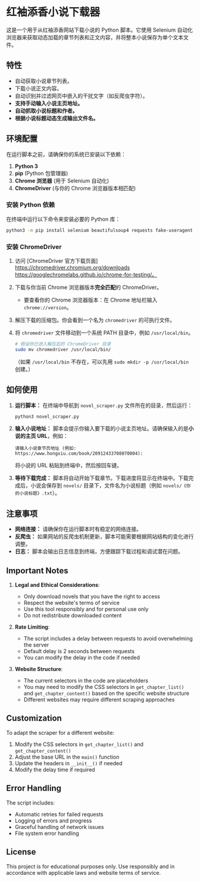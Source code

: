 # 红袖添香小说下载器

这是一个用于从红袖添香网站下载小说的 Python 脚本。它使用 Selenium 自动化浏览器来获取动态加载的章节列表和正文内容，并将整本小说保存为单个文本文件。

## 特性

-   自动获取小说章节列表。
-   下载小说正文内容。
-   自动识别并过滤网页中嵌入的干扰文字（如反爬虫字符）。
-   **支持手动输入小说主页地址。**
-   **自动抓取小说标题和作者。**
-   **根据小说标题动态生成输出文件名。**

## 环境配置

在运行脚本之前，请确保你的系统已安装以下依赖：

1.  **Python 3**
2.  **pip** (Python 包管理器)
3.  **Chrome 浏览器** (用于 Selenium 自动化)
4.  **ChromeDriver** (与你的 Chrome 浏览器版本相匹配)

### 安装 Python 依赖

在终端中运行以下命令来安装必要的 Python 库：

```bash
python3 -m pip install selenium beautifulsoup4 requests fake-useragent tqdm
```

### 安装 ChromeDriver

1.  访问 [ChromeDriver 官方下载页面]
   https://chromedriver.chromium.org/downloads
   https://googlechromelabs.github.io/chrome-for-testing/。
2.  下载与你当前 Chrome 浏览器版本**完全匹配**的 ChromeDriver。
    -   要查看你的 Chrome 浏览器版本：在 Chrome 地址栏输入 `chrome://version`。
3.  解压下载的压缩包。你会看到一个名为 `chromedriver` 的可执行文件。
4.  将 `chromedriver` 文件移动到一个系统 PATH 目录中，例如 `/usr/local/bin`。

    ```bash
    # 假设你已进入解压后的 ChromeDriver 目录
    sudo mv chromedriver /usr/local/bin/
    ```
    （如果 `/usr/local/bin` 不存在，可以先用 `sudo mkdir -p /usr/local/bin` 创建。）

## 如何使用

1.  **运行脚本：**
    在终端中导航到 `novel_scraper.py` 文件所在的目录，然后运行：

    ```bash
    python3 novel_scraper.py
    ```

2.  **输入小说地址：**
    脚本会提示你输入要下载的小说主页地址。请确保输入的是**小说的主页 URL**，例如：

    ```
    请输入小说章节页地址 (例如: https://www.hongxiu.com/book/20912433708070004):
    ```
    将小说的 URL 粘贴到终端中，然后按回车键。

3.  **等待下载完成：**
    脚本将自动开始下载章节。下载进度将显示在终端中。下载完成后，小说会保存到 `novels/` 目录下，文件名为小说标题（例如 `novels/《你的小说标题》.txt`）。

## 注意事项

-   **网络连接：** 请确保你在运行脚本时有稳定的网络连接。
-   **反爬虫：** 如果网站的反爬虫机制更新，脚本可能需要根据网站结构的变化进行调整。
-   **日志：** 脚本会输出日志信息到终端，方便跟踪下载过程和调试潜在问题。

## Important Notes

1. **Legal and Ethical Considerations**:
   - Only download novels that you have the right to access
   - Respect the website's terms of service
   - Use this tool responsibly and for personal use only
   - Do not redistribute downloaded content

2. **Rate Limiting**:
   - The script includes a delay between requests to avoid overwhelming the server
   - Default delay is 2 seconds between requests
   - You can modify the delay in the code if needed

3. **Website Structure**:
   - The current selectors in the code are placeholders
   - You may need to modify the CSS selectors in `get_chapter_list()` and `get_chapter_content()` based on the specific website structure
   - Different websites may require different scraping approaches

## Customization

To adapt the scraper for a different website:

1. Modify the CSS selectors in `get_chapter_list()` and `get_chapter_content()`
2. Adjust the base URL in the `main()` function
3. Update the headers in `__init__()` if needed
4. Modify the delay time if required

## Error Handling

The script includes:
- Automatic retries for failed requests
- Logging of errors and progress
- Graceful handling of network issues
- File system error handling

## License

This project is for educational purposes only. Use responsibly and in accordance with applicable laws and website terms of service. 
